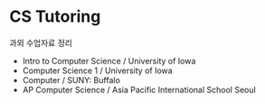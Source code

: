 # CS Tutoring
과외 수업자료 정리 

- Intro to Computer Science / University of Iowa    
- Computer Science 1 / University of Iowa 
- Computer / SUNY: Buffalo 
- AP Computer Science / Asia Pacific International School Seoul


